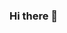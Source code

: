 ### Hi there 👋

<!--
**niteshmishra24/niteshmishra24** is a ✨ _special_ ✨ repository because its `README.md` (this file) appears on your GitHub profile.

Here are some ideas to get you started:

- 🔭 I’m currently working on ...
- 🌱 I’m currently learning ...
- 👯 I’m looking to collaborate on ...
- 🤔 I’m looking for help with ...
- 💬 Ask me about ...
- 📫 How to reach me: 
GitHub Stats :
![Nitesh Mishra's GitHub Stats](https://github-readme-stats.vercel.app/api?username=niteshmishra24 &theme=radical)
- 😄 Pronouns: He/Him
- ⚡ Fun fact: ...
-->
